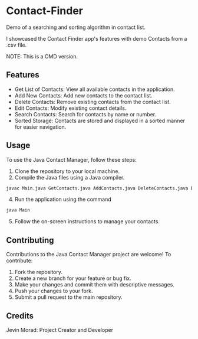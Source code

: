 
# Contact-Finder

Demo of a searching and sorting algorithm in contact list.

I showcased the Contact Finder app's features with demo Contacts from a .csv file.

NOTE: This is a CMD version.


## Features

- Get List of Contacts: View all available contacts in the application.
- Add New Contacts: Add new contacts to the contact list.
- Delete Contacts: Remove existing contacts from the contact list.
- Edit Contacts: Modify existing contact details.
- Search Contacts: Search for contacts by name or number.
- Sorted Storage: Contacts are stored and displayed in a sorted manner for easier navigation.



## Usage

To use the Java Contact Manager, follow these steps:

1. Clone the repository to your local machine.
2. Compile the Java files using a Java compiler.
 ```bash
javac Main.java GetContacts.java AddContacts.java DeleteContacts.java EditContacts.java SearchContacts.java ReadWrite.java SortByName.java
```
4. Run the application using the command
```bash
java Main
```
5. Follow the on-screen instructions to manage your contacts.


## Contributing

Contributions to the Java Contact Manager project are welcome! To contribute:

1. Fork the repository.
2. Create a new branch for your feature or bug fix.
3. Make your changes and commit them with descriptive messages.
4. Push your changes to your fork.
5. Submit a pull request to the main repository.


## Credits
Jevin Morad: Project Creator and Developer
